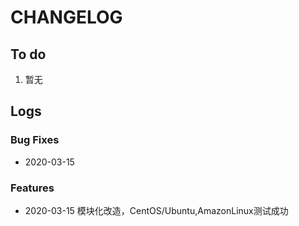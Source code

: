 # CHANGELOG

## To do

1. 暂无

## Logs

### Bug Fixes

* 2020-03-15  

### Features

* 2020-03-15  模块化改造，CentOS/Ubuntu,AmazonLinux测试成功
